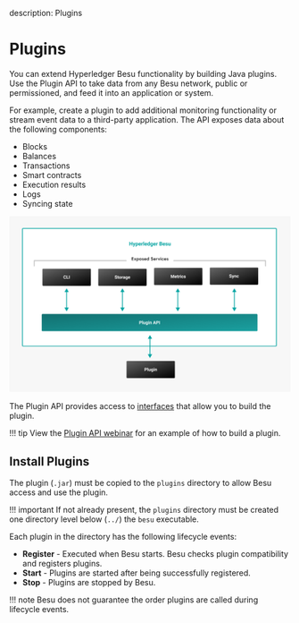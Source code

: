 description: Plugins
<!--- END of page meta data -->

# Plugins

You can extend Hyperledger Besu functionality by building Java plugins. Use the
Plugin API to take data from any Besu network, public or permissioned, and feed
it into an application or system. 

For example, create a plugin to add additional monitoring functionality or
stream event data to a third-party application. The API exposes data about the
following components:

* Blocks
* Balances
* Transactions
* Smart contracts
* Execution results
* Logs 
* Syncing state

![Besu Plugin API](../images/Hyperledger-Besu-Plugin-API.png)

The Plugin API provides access to [interfaces](../Reference/Plugin-API-Interfaces.md) that allow you to build
the plugin.

!!! tip
    View the [Plugin API webinar](https://youtu.be/78sa2WuA1rg) for an example of how to build a plugin.

## Install Plugins

The plugin (`.jar`) must be copied to the `plugins` directory to allow Besu 
access and use the plugin.

!!! important
    If not already present, the `plugins` directory must be created one directory
    level below (`../`) the `besu` executable.

Each plugin in the directory has the following lifecycle events:

* **Register** - Executed when Besu starts. Besu checks plugin compatibility and registers plugins.
* **Start** - Plugins are started after being successfully registered.
* **Stop** - Plugins are stopped by Besu.

!!! note
    Besu does not guarantee the order plugins are called during lifecycle events. 
